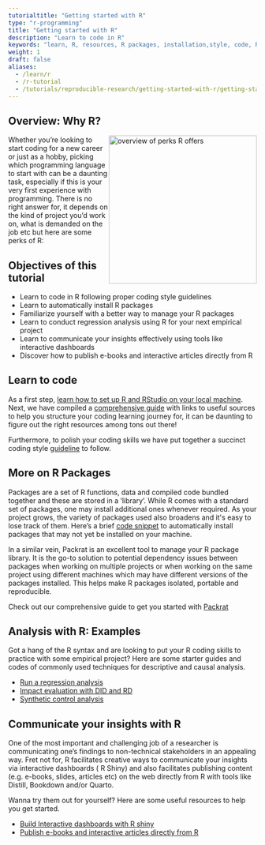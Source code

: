 ```yaml
---
tutorialtitle: "Getting started with R"
type: "r-programming"
title: "Getting started with R"
description: "Learn to code in R"
keywords: "learn, R, resources, R packages, installation,style, code, R, guidelines, best practices, packrat, package management system"
weight: 1
draft: false
aliases:
  - /learn/r
  - /r-tutorial
  - /tutorials/reproducible-research/getting-started-with-r/getting-started-with-r-overview/
---
```

## Overview: Why R?

<a href= '../../getting-started-with-R/img/r-perks.png' target="blank"> <img src="../../getting-started-with-R/img/r-perks.png" alt="overview of perks R offers" width="300" style="float:right;"></a>

Whether you’re looking to start coding for a new career or just as a hobby, picking which programming language to start with can be a daunting task, especially if this is your very first experience with programming. There is no right answer for, it depends on the kind of project you’d work on, what is demanded on the job etc but here are some perks of R:




## Objectives of this tutorial

- Learn to code in R following proper coding style guidelines
- Learn to automatically install R packages
- Familiarize yourself with a better way to manage your R packages
- Learn to conduct regression analysis using R for your next empirical project
- Learn to communicate your insights effectively using tools like interactive dashboards
- Discover how to publish e-books and interactive articles directly from R


## Learn to code

As a first step, [learn how to set up R and RStudio on your local machine](https://tilburgsciencehub.com/building-blocks/configure-your-computer/statistics-and-computation/r/). Next, we have compiled a [comprehensive guide](https://tilburgsciencehub.com/building-blocks/configure-your-computer/statistics-and-computation/r/) with links to useful sources to help you structure your coding learning journey for, it can be daunting to figure out the right resources among tons out there!

Furthermore, to polish your coding skills we have put together a succinct coding style [guideline](https://tilburgsciencehub.com/building-blocks/configure-your-computer/statistics-and-computation/r/) to follow.

## More on R Packages

Packages are a set of R functions, data and compiled code bundled together and these are stored in a ‘library’. While R comes with a standard set of packages, one may install additional ones whenever required. As your project grows, the variety of packages used also broadens and it's easy to lose track of them. Here’s a brief [code snippet](https://tilburgsciencehub.com/building-blocks/automate-and-execute-your-work/automate-your-workflow/auto-install-r-packages/) to automatically install packages that may not yet be installed on your machine.

In a similar vein, Packrat is an excellent tool to manage your R package library. It is the go-to solution to potential dependency issues between packages when working on multiple projects or when working on the same project using different machines which may have different versions of the packages installed. This helps make R packages isolated, portable and reproducible.

Check out our comprehensive guide to get you started with [Packrat](https://tilburgsciencehub.com/building-blocks/automate-and-execute-your-work/reproducible-work/packrat/)

## Analysis with R: Examples

Got a hang of the R syntax and are looking to put your R coding skills to practice with some empirical project? Here are some starter guides and codes of commonly used techniques for descriptive and causal analysis.

- [Run a regression analysis](https://tilburgsciencehub.com/building-blocks/analyze-data/regressions/regression-analysis/)
- [Impact evaluation with DID and RD](https://tilburgsciencehub.com/building-blocks/analyze-data/regressions/impact-evaluation/)
- [Synthetic control analysis](https://tilburgsciencehub.com/building-blocks/analyze-data/regressions/synth-control/)

## Communicate your insights with R

One of the most important and challenging job of a researcher is communicating one’s findings to non-technical stakeholders in an appealing way. Fret not for, R facilitates creative ways to communicate your insights via interactive dashboards ( R Shiny) and also facilitates publishing content (e.g. e-books, slides, articles etc) on the web directly from R with tools like Distill, Bookdown and/or Quarto.

Wanna try them out for yourself? Here are some useful resources to help you get started.

- [Build Interactive dashboards with R shiny](https://tilburgsciencehub.com/building-blocks/collaborate-and-share-your-work/publish-on-the-web/shiny-apps/)
- [Publish e-books and interactive articles directly from R](https://tilburgsciencehub.com/building-blocks/collaborate-and-share-your-work/publish-on-the-web/using-r/)
